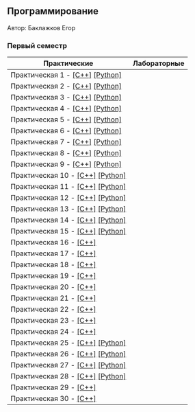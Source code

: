 ﻿## Программирование

Автор: Баклажков Егор

### Первый семестр

| Практические | Лабораторные |
| ------------ | ------------ |
| Практическая 1 - [[C++]](./Practice/01/c++/) [[Python]](./Practice/01/python/) |
| Практическая 2 - [[C++]](./Practice/02/c++/) [[Python]](./Practice/02/python/) |
| Практическая 3 - [[C++]](./Practice/03/c++/) [[Python]](./Practice/03/python/) |
| Практическая 4 - [[C++]](./Practice/04/c++/) [[Python]](./Practice/04/python/) |
| Практическая 5 - [[C++]](./Practice/05/c++/) [[Python]](./Practice/05/python/) |
| Практическая 6 - [[C++]](./Practice/06/c++/) [[Python]](./Practice/06/python/) |
| Практическая 7 - [[C++]](./Practice/07/c++/) [[Python]](./Practice/07/python/) |
| Практическая 8 - [[C++]](./Practice/08/c++/) [[Python]](./Practice/08/python/) |
| Практическая 9 - [[C++]](./Practice/09/c++/) [[Python]](./Practice/09/python/) |
| Практическая 10 - [[C++]](./Practice/10/c++/) [[Python]](./Practice/10/python/) |
| Практическая 11 - [[C++]](./Practice/11/c++/) [[Python]](./Practice/11/python/) |
| Практическая 12 - [[C++]](./Practice/12/c++/) [[Python]](./Practice/12/python/) |
| Практическая 13 - [[C++]](./Practice/13/c++/) [[Python]](./Practice/13/python/) |
| Практическая 14 - [[C++]](./Practice/14/c++/) [[Python]](./Practice/14/python/) |
| Практическая 15 - [[C++]](./Practice/15/c++/) [[Python]](./Practice/15/python/) |
| Практическая 16 - [[C++]](./Practice/16/c++/) |
| Практическая 17 - [[C++]](./Practice/17/c++/) |
| Практическая 18 - [[C++]](./Practice/18/c++/) |
| Практическая 19 - [[C++]](./Practice/19/c++/) |
| Практическая 20 - [[C++]](./Practice/20/c++/) |
| Практическая 21 - [[C++]](./Practice/21/c++/) |
| Практическая 22 - [[C++]](./Practice/22/c++/) |
| Практическая 23 - [[C++]](./Practice/23/c++/) |
| Практическая 24 - [[C++]](./Practice/24/c++/) |
| Практическая 25 - [[C++]](./Practice/25/c++/) [[Python]](./Practice/25/python/) |
| Практическая 26 - [[C++]](./Practice/26/c++/) [[Python]](./Practice/26/python/) |
| Практическая 27 - [[C++]](./Practice/27/c++/) [[Python]](./Practice/27/python/) |
| Практическая 28 - [[C++]](./Practice/28/c++/) [[Python]](./Practice/28/python/) |
| Практическая 29 - [[C++]](./Practice/29/c++/) |
| Практическая 30 - [[C++]](./Practice/30/c++/) |